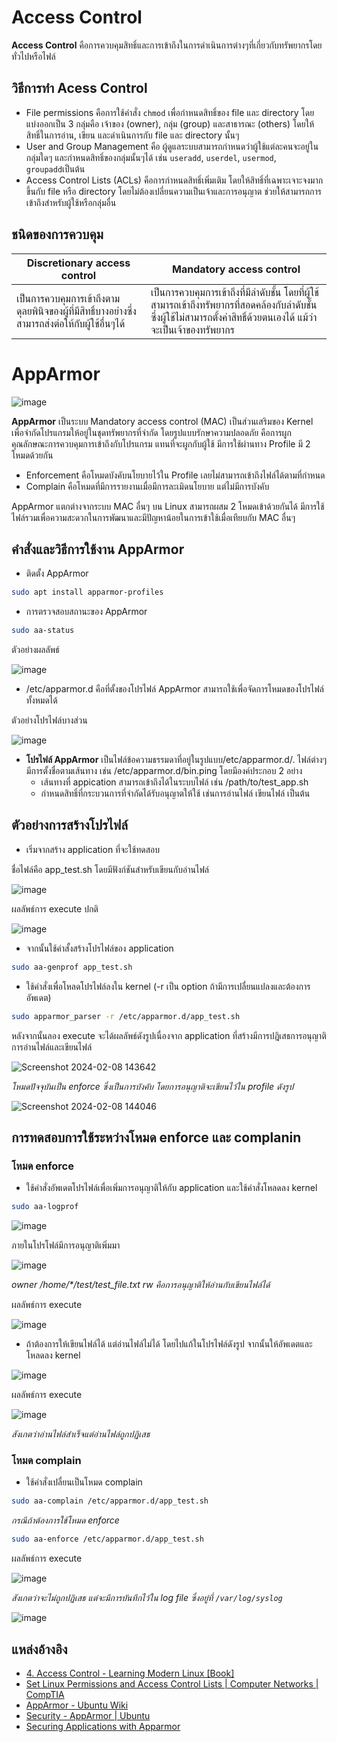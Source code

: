 # Access Control
 **Access Control** คือการควบคุมสิทธิ์และการเข้าถึงในการดำเนินการต่างๆที่เกี่ยวกับทรัพยากรโดยทั่วไปหรือไฟล์ 
 
## วิธีการทำ Acess Control
 * File permissions คือการใช้คำสั่ง ```chmod``` เพื่อกำหนดสิทธิ์ของ file และ directory โดยแบ่งออกเป็น 3 กลุ่มคือ เจ้าของ (owner), กลุ่ม (group) และสาธารณะ (others) โดยให้สิทธิ์ในการอ่าน, เขียน และดำเนินการกับ file และ directory นั้นๆ
 * User and Group Management คือ ผู้ดูแลระบบสามารถกำหนดว่าผู้ใช้แต่ละคนจะอยู่ในกลุ่มใดๆ และกำหนดสิทธิ์ของกลุ่มนั้นๆได้ เช่น ```useradd```, ```userdel```, ```usermod```, ```groupadd```เป็นต้น
 * Access Control Lists (ACLs)  คือการกำหนดสิทธิ์เพิ่มเติม โดยให้สิทธิ์ที่เฉพาะเจาะจงมากขึ้นกับ file หรือ directory โดยไม่ต้องเปลี่ยนความเป็นเจ้าและการอนุญาต ช่วยให้สามารถการเข้าถึงสำหรับผู้ใช้หรือกลุ่มอื่น

## ชนิดของการควบคุม
Discretionary access control | Mandatory access control
------- | ------- |
เป็นการควบคุมการเข้าถึงตามดุลยพินิจของผู้ที่มีสิทธิ์บางอย่างซึ่งสามารถส่งต่อให้กับผู้ใช้อื่นๆได้ | เป็นการควบคุมการเข้าถึงที่มีลำดับชั้น โดยที่ผู้ใช้สามารถเข้าถึงทรัพยากรที่สอดคล้องกับลำดับชั้น ซึ่งผู้ใช้ไม่สามารถตั้งค่าสิทธิ์ด้วยตนเองได้ แม้ว่าจะเป็นเจ้าของทรัพยากร |
# AppArmor

![image](https://github.com/Piyanut012/User-Access-Management-3/assets/110012203/20e15192-1e34-4466-9274-e631cbae9d4a)

 **AppArmor** เป็นระบบ Mandatory access control (MAC) เป็นส่วนเสริมของ Kernel เพื่อจำกัดโปรแกรมให้อยู่ในชุดทรัพยากรที่จำกัด โดยรูปแบบรักษาความปลอดภัย คือการผูกคุณลักษณะการควบคุมการเข้าถึงกับโปรแกรม แทนที่จะผูกกับผู้ใช้ มีการใช้ผ่านทาง Profile มี 2 โหมดด้วยกัน
* Enforcement คือโหมดบังคับนโยบายไว้ใน Profile เลยไม่สามารถเข้าถึงไฟล์ได้ตามที่กำหนด
* Complain คือโหมดที่มีการรายงานเมื่อมีการละเมิดนโยบาย แต่ไม่มีการบังคับ

AppArmor แตกต่างจากระบบ MAC อื่นๆ บน Linux สามารถผสม 2 โหมดเข้าด้วยกันได้ มีการใช้ไฟล์รวมเพื่อความสะดวกในการพัฒนาและมีปัญหาน้อยในการเข้าใช้เมื่อเทียบกับ MAC อื่นๆ
## คำสั่งและวิธีการใช้งาน AppArmor
* ติดตั้ง AppArmor

``` Bash
sudo apt install apparmor-profiles
```
* การตรวจสอบสถานะของ AppArmor

``` Bash
sudo aa-status
```
ตัวอย่างผลลัพธ์

![image](https://github.com/Piyanut012/User-Access-Management-3/assets/110012203/d6b9205e-1490-4233-842c-1d7311a78cd8)
* /etc/apparmor.d คือที่ตั้งของโปรไฟล์ AppArmor สามารถใช้เพื่อจัดการโหมดของโปรไฟล์ทั้งหมดได้

ตัวอย่างโปรไฟล์บางส่วน

![image](https://github.com/Piyanut012/User-Access-Management-3/assets/110012203/5e3384ad-fba2-47be-ac42-cd33ccbdff6d)

* **โปรไฟล์ AppArmor** เป็นไฟล์ข้อความธรรมดาที่อยู่ในรูปแบบ/etc/apparmor.d/. ไฟล์ต่างๆ มีการตั้งชื่อตามเส้นทาง 
 เช่น /etc/apparmor.d/bin.ping โดยมีองค์ประกอบ 2 อย่าง
    * เส้นทางที่ appication สามารถเข้าถึงได้ในระบบไฟล์ เช่น /path/to/test_app.sh
    * กำหนดสิทธิ์ที่กระบวนการที่จำกัดได้รับอนุญาตให้ใช้ เช่นการอ่านไฟล์ เขียนไฟล์ เป็นต้น

## ตัวอย่างการสร้างโปรไฟล์
* เริ่มจากสร้าง application ที่จะใช้ทดสอบ

ชื่อไฟล์คือ app_test.sh โดยมีฟังก์ชันสำหรับเขียนกับอ่านไฟล์
 
![image](https://github.com/Piyanut012/User-Access-Management-3/assets/110012203/7b0eab09-461d-4442-a325-3de4335bba32)


ผลลัพธ์การ execute ปกติ

![image](https://github.com/Piyanut012/User-Access-Management-3/assets/110012203/b726b8f1-9d18-4642-b02b-c880058eaca2)

* จากนั้นใช้คำสั้งสร้างโปรไฟล์ของ application

``` Bash
sudo aa-genprof app_test.sh
```

* ใช้คำสั่งเพื่อโหลดโปรไฟล์ลงใน kernel (-r เป็น option ถ้ามีการเปลื่ยนแปลงและต้องการอัพเดต)

``` Bash
sudo apparmor_parser -r /etc/apparmor.d/app_test.sh
```

หลังจากนั้นลอง execute จะได้ผลลัพธ์ดังรูปเนื่องจาก application ที่สร้างมีการปฎิเสธการอนุญาติการอ่านไฟล์และเขียนไฟล์

![Screenshot 2024-02-08 143642](https://github.com/Piyanut012/User-Access-Management-3/assets/110012203/7f3939c8-583f-4fb8-a76a-2f5a23cf71fd)

_โหมดปัจจุบันเป็น enforce ซึ่งเป็นการบังคับ โดยการอนุญาติจะเขียนไว้ใน profile ดังรูป_

![Screenshot 2024-02-08 144046](https://github.com/Piyanut012/User-Access-Management-3/assets/110012203/bc090bb4-e6b7-445f-ab7f-3f8239f6ae2c)

## การทดสอบการใช้ระหว่างโหมด enforce  และ complanin

### โหมด enforce

* ใช้คำสั่งอัพเดตโปรไฟล์เพื่อเพิ่มการอนุญาติให้กับ application และใช้คำสั่งโหลดลง kernel 

``` Bash
sudo aa-logprof
```

![image](https://github.com/Piyanut012/User-Access-Management-3/assets/110012203/90a3a3fd-c5c9-41df-95e7-6e551c0f239d)

ภายในโปรโฟล์มีการอนุญาติเพิ่มมา

![image](https://github.com/Piyanut012/User-Access-Management-3/assets/110012203/8b741d33-0061-4663-b91e-c1b61f10a020)

_owner /home/*/test/test_file.txt rw คือการอนุญาติให้อ่านกับเขียนไฟล์ได้_

ผลลัพธ์การ execute

![image](https://github.com/Piyanut012/User-Access-Management-3/assets/110012203/28692ebd-364b-41af-ab4f-909ae88cc026)

* ถ้าต้องการให้เขียนไฟล์ได้ แต่อ่านไฟล์ไม่ได้ โดยไปแก้ในโปรไฟล์ดังรูป จากนั้นให้อัพเดตและโหลดลง kernel 

![image](https://github.com/Piyanut012/User-Access-Management-3/assets/110012203/af62c4f8-c991-48b8-b99e-6a4b644cf5fc)

ผลลัพธ์การ execute

![image](https://github.com/Piyanut012/User-Access-Management-3/assets/110012203/b1d9802b-2ccc-46e5-81ce-6abb5ff3d5d8)

_สังเกตว่าอ่านไฟล์สำเร็จแต่อ่านไฟล์ถูกปฏิเสธ_

### โหมด complain

* ใช้คำสั่งเปลื่ยนเป็นโหมด complain 

``` Bash
sudo aa-complain /etc/apparmor.d/app_test.sh
```

_กรณีถ้าต้องการใช้โหมด enforce_

``` Bash
sudo aa-enforce /etc/apparmor.d/app_test.sh
```

ผลลัพธ์การ execute 

![image](https://github.com/Piyanut012/User-Access-Management-3/assets/110012203/4bd7e19a-fb57-4e9a-a87c-165519bfaae8)

_สังเกตว่าจะไม่ถูกปฏิเสธ แต่จะมีการบันทึกไว้ใน log file ซึ่งอยู่ที่ ```/var/log/syslog```_

![image](https://github.com/Piyanut012/User-Access-Management-3/assets/110012203/a9385578-2925-4cfa-aa69-d0b9c7ec3643)

## แหล่งอ้างอิง
* [4. Access Control - Learning Modern Linux [Book]](https://www.oreilly.com/library/view/learning-modern-linux/9781098108939/ch04.html)
* [Set Linux Permissions and Access Control Lists | Computer Networks | CompTIA](https://www.comptia.org/blog/set-linux-permissions-and-access-control-lists)
* [AppArmor - Ubuntu Wiki](https://wiki.ubuntu.com/AppArmor)
* [Security - AppArmor | Ubuntu](https://ubuntu.com/server/docs/security-apparmor)
* [Securing Applications with Apparmor](https://www.youtube.com/watch?v=0t-UZFBNyF0)

























































